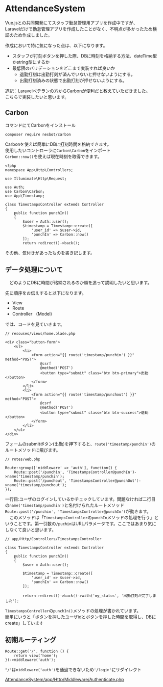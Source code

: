 # AttendanceSystem

Vue.jsとの共同開発にてスタッフ勤怠管理用アプリを作成中ですが、<br>
Laravelだけで勤怠管理アプリを作成したことがなく、不明点が多かったため検証のため作成しました。<br>

作成において特に気になった点は、以下になります。<br>
 - スタッフが打刻ボタンを押した際、DBに時刻を格納する方法、dateTime型かstring型にするか
 - 最低限のバリデーションをどこまで実装すれば良いか
   - 退勤打刻は出勤打刻が済んでいないと押せないようにする。
   - 出勤打刻済みの状態で出勤打刻が押せないようにする。

追記：Laravelベテランの方からCarbonが便利だと教えていただきました。<br>
こちらで実装したいと思います。<br>

## Carbon

コマンドにてCarbonをインストール<br>

```
composer require nesbot/carbon
```

 Carbonを使えば簡単にDBに打刻時間を格納できます。<br>
使用したいコントローラに`Carbon\Carbon`をインポート<br>
`Carbon::now()`を使えば現在時刻を取得できます。<br>
```
<?php
namespace App\Http\Controllers;

use Illuminate\Http\Request;

use Auth;
use Carbon\Carbon;
use App\Timestamp;

class TimestampsController extends Controller
{
    public function punchIn()
    {
        $user = Auth::user();
        $timestamp = Timestamp::create([
            'user_id' => $user->id,
            'punchIn' => Carbon::now()
        ]);
        return redirect()->back();

```




その他、気付きがあったものを書き記します。<br>

## データ処理について
　どのようにDBに時間が格納されるのか順を追って説明したいと思います。<br>
  
先に順序をお伝えすると以下になります。<br>

 - View
 - Route
 - Controller （Model）

では、コードを見ていきます。<br>

```
// resouses/views/home.blade.php

<div class="button-form">
    <ul>
        <li>
            <form action="{{ route('timestamp/punchin') }}" method="POST">
                @csrf
                @method('POST')
                <button type="submit" class="btn btn-primary">出勤</button>
            </form>
        </li>
        <li>
            <form action="{{ route('timestamp/punchout') }}" method="POST">
                @csrf
                @method('POST')
                <button type="submit" class="btn btn-success">退勤</button>
            </form>
        </li>
    </ul>
</div>

```
フォームのsubmitボタン(出勤)を押下すると、`route('timestamp/punchin')`のルートメソッドに飛びます。<br>

```
// rotes/web.php

Route::group(['middleware' => 'auth'], function() {
    Route::post('/punchin', 'TimestampsController@punchIn')->name('timestamp/punchin');
    Route::post('/punchout', 'TimestampsController@punchOut')->name('timestamp/punchout');
});
```
一行目:ユーザのログインしているかチェックしています。問題なければ二行目の`name('timestamp/punchin')`と名付けられたルートメソッド`Route::post('/punchin', 'TimestampsController@punchIn')`が動きます。  <br>
　このメソッドは「`TimestampsController`の`punchIn`メソッドの処理を行う」ということです。第一引数の`/puchin`はURLパラメータです。ここではあまり気にしなくて良いと思います。<br>

```
// app/Http/Controllers/TimestampsController 

class TimestampsController extends Controller
{
    public function punchIn()
    {
        $user = Auth::user();

        $timestamp = Timestamp::create([
            'user_id' => $user->id,
            'punchIn' => Carbon::now()
        ]);

        return redirect()->back()->with('my_status', '出勤打刻が完了しました');
```
`TimestampsController`の`punchIn()`メソッドの処理が書かれています。<br>
簡単にいうと「ボタンを押したユーザidとボタンを押した時間を取得し、DBにcreate」しています<br>


## 初期ルーティング

```
Route::get('/', function () {
    return view('home');
})->middleware('auth');
```

`"/"`は`middleware('auth')`を通過できないため`'/login'`にリダイレクト<br>

[AttendanceSystem/app/Http/Middleware/Authenticate.php](https://github.com/rinonkia/AttendanceSystem/blob/52e6a70118ca7e1e1ae5fa28bb8fb9bad03b3dee/app/Http/Middleware/Authenticate.php#L15)


